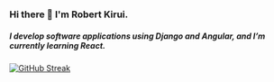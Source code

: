 ### Hi there 👋 I'm Robert Kirui.
##### I develop software applications using Django and Angular, and I’m currently learning React.
[![GitHub Streak](http://github-readme-streak-stats.herokuapp.com?user=Kirugik&theme=vue-dark&date_format=M%20j%5B%2C%20Y%5D)](https://git.io/streak-stats)
